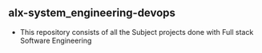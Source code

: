 ## alx-system_engineering-devops
- This repository consists of all the Subject projects done with Full stack Software Engineering 
